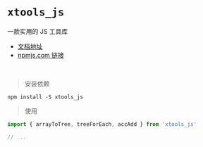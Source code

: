 # `xtools_js`

一款实用的 JS 工具库

* [文档地址](https://borenxue.github.io/xtools_js/)
* [npmjs.com 链接](https://www.npmjs.com/package/xtools_js)

<br/>

> 安装依赖


```shell
npm install -S xtools_js
```

> 使用

```javascript
import { arrayToTree, treeForEach, accAdd } from 'xtools_js'

// ...
```

<!--

发布:
1、提交所有改动
2、修改 package.json 、package-lock.json 中的版本号
3、npm run test && npm run build

-->
